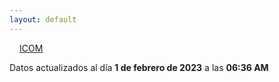 ```yaml
---
layout: default
---
```

<a href="planes/ICOM/" style="padding: 1rem;">ICOM</a>
<p class_="text-center text-muted">Datos actualizados al día <b>1 de febrero de 2023</b> a las <b>06:36 AM</b></p>
